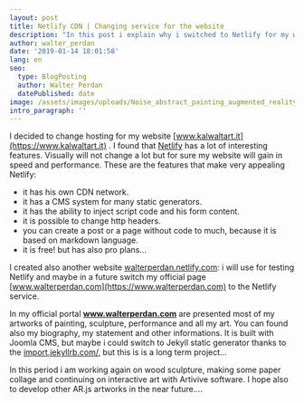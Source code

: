 ```yaml
---
layout: post
title: Netlify CDN | Changing service for the website
description: "In this post i explain why i switched to Netlify for my website www.kalwaltart.it, for his CDN and other services. Article by Kalwalt alias Walter Perdan."
author: walter_perdan
date: '2019-01-14 18:01:58'
lang: en
seo:
  type: BlogPosting
  author: Walter Perdan
  datePublished: date
image: /assets/images/uploads/Noise_abstract_painting_augmented_reality_Walter_Perdan.jpg
intro_paragraph: ''
---
```

<a href="https://www.walterperdan.com/en/artworks/painting/2018-painting/noise-abstract-art"><amp-img src="/assets/images/uploads/Noise_abstract_painting_augmented_reality_Walter_Perdan.jpg" alt="'Noise (Mon cher Mondrian)'' interactive acrylic painting made with Ar.js by Walter Perdan."  width="600px" height="424px" layout="responsive"></amp-img></a>

I decided to change hosting for my website [www.kalwaltart.it](https://www.kalwaltart.it) . I found that [Netlify](https://www.netlify.com) has a lot of interesting features. Visually will not change a lot but for sure my website will gain in speed and performance. These are the features that make very appealing Netlify:

* it has his own CDN network.
* it has a CMS system for many static generators.
* it has the ability to inject script code and his form content.
* it is possible to change http headers.
* you can create a post or a page without code to much, because it is based on markdown language.
* it is free! but has also pro plans...

I created also another website [walterperdan.netlify.com](https://walterperdan.netlify.com): i will use for testing Netlify and maybe in a future switch my official page [www.walterperdan.com](https://www.walterperdan.com) to the Netlify service.

In my official portal **www.walterperdan.com** are presented most of my artworks of painting, sculpture, performance and all my art. You can found also my biography, my statement and other informations.  It is built with Joomla CMS, but maybe i could switch to Jekyll static generator thanks to the [import.jekyllrb.com/](https://import.jekyllrb.com/), but this is is a long term project...

In this period i am working again on wood sculpture, making some paper collage and continuing on interactive art with Artivive software. I hope also to develop other AR.js artworks in the near future....

